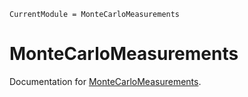 ```@meta
CurrentModule = MonteCarloMeasurements
```

# MonteCarloMeasurements

Documentation for [MonteCarloMeasurements](https://github.com/meese-wj/MonteCarloMeasurements.jl).

